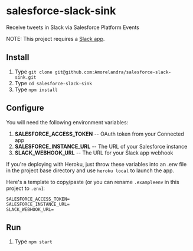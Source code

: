 # salesforce-slack-sink
Receive tweets in Slack via Salesforce Platform Events

NOTE: This project requires a [Slack app](https://apps.slack.com/).

## Install
1. Type `git clone git@github.com:Amorelandra/salesforce-slack-sink.git`
1. Type `cd salesforce-slack-sink`
1. Type `npm install`

## Configure
You will need the following environment variables:

1. __SALESFORCE_ACCESS_TOKEN__ -- OAuth token from your Connected app
1. __SALESFORCE_INSTANCE_URL__ -- The URL of your Salesforce instance
1. __SLACK_WEBHOOK_URL__ -- The URL for your Slack app webhook

If you're deploying with Heroku, just throw these variables into an .env file in the project base directory and use `heroku local` to launch the app.

Here's a template to copy/paste (or you can rename `.exampleenv` in this project to `.env`):
```code
SALESFORCE_ACCESS_TOKEN=
SALESFORCE_INSTANCE_URL=
SLACK_WEBHOOK_URL=
```
## Run
1. Type `npm start`

